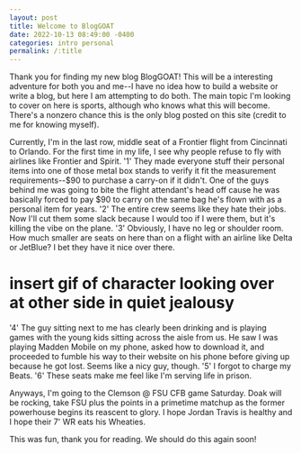 ```yaml
---
layout: post
title: Welcome to BlogGOAT
date: 2022-10-13 08:49:00 -0400
categories: intro personal
permalink: /:title
---
```

Thank you for finding my new blog BlogGOAT! This will be a interesting adventure for both you and me--I have no idea how to build a website or write a blog, but here I am attempting to do both. The main topic I'm looking to cover on here is sports, although who knows what this will become. There's a nonzero chance this is the only blog posted on this site (credit to me for knowing myself).

Currently, I'm in the last row, middle seat of a Frontier flight from Cincinnati to Orlando. For the first time in my life, I see why people refuse to fly with airlines like Frontier and Spirit.
'1' They made everyone stuff their personal items into one of those metal box stands to verify it fit the measurement requirements--$90 to purchase a carry-on if it didn't. One of the guys behind me was going to bite the flight attendant's head off cause he was basically forced to pay $90 to carry  on the same bag he's flown with as a personal item for years.
'2' The entire crew seems like they hate their jobs. Now I'll cut them some slack because I would too if I were them, but it's killing the vibe on the plane.
'3' Obviously, I have no leg or shoulder room. How much smaller are seats on here than on a flight with an airline like Delta or JetBlue? I bet they have it nice over there.
# insert gif of character looking over at other side in quiet jealousy
'4' The guy sitting next to me has clearly been drinking and is playing games with the young kids sitting across the aisle from us. He saw I was playing Madden Mobile on my phone, asked how to download it, and proceeded to fumble his way to their website on his phone before giving up because he got lost. Seems like a nicy guy, though.
'5' I forgot to charge my Beats.
'6' These seats make me feel like I'm serving life in prison.

Anyways, I'm going to the Clemson @ FSU CFB game Saturday. Doak will be rocking, take FSU plus the points in a primetime matchup as the former powerhouse begins its reascent to glory. I hope Jordan Travis is healthy and I hope their 7' WR eats his Wheaties.

This was fun, thank you for reading. We should do this again soon!